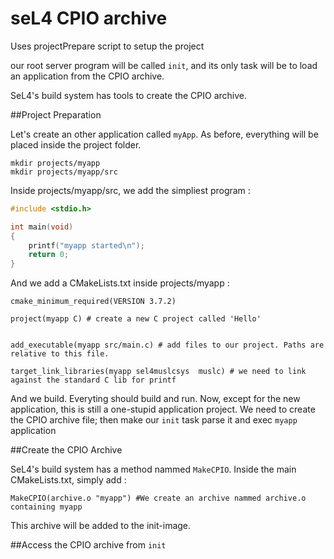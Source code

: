 # seL4 CPIO archive 

Uses projectPrepare script to setup the project

our root server program will be called `init`, and its only task will be to load an application from the CPIO  archive.

SeL4's build system has tools to create the CPIO archive.

##Project Preparation

Let's create an other application called `myApp`. As before, everything will be placed inside the project folder.

```
mkdir projects/myapp
mkdir projects/myapp/src 
```

Inside projects/myapp/src, we add the simpliest program :

```C
#include <stdio.h>

int main(void)
{
    printf("myapp started\n");
    return 0;
}
```

And we add a CMakeLists.txt inside projects/myapp :

```
cmake_minimum_required(VERSION 3.7.2)

project(myapp C) # create a new C project called 'Hello' 


add_executable(myapp src/main.c) # add files to our project. Paths are relative to this file.

target_link_libraries(myapp sel4muslcsys  muslc) # we need to link against the standard C lib for printf
```

And we build. Everyting should build and run. Now, except for the new application, this is still a one-stupid application project. We need to create the CPIO archive file; then make our `init` task parse it and exec `myapp` application

##Create the CPIO Archive

SeL4's build system has a method nammed `MakeCPIO`. Inside the main CMakeLists.txt, simply add :

```
MakeCPIO(archive.o "myapp") #We create an archive nammed archive.o containing myapp
```

This archive will be added to the init-image.

##Access the CPIO archive from `init`

